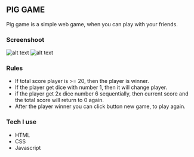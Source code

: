 ## PIG GAME

Pig game is a simple web game, when you can play with your friends.

### Screenshoot

![alt text](https://github.com/Dwipasca/Pig-Game/blob/assets/screenshoot/image1.png?raw=true)
![alt text](https://github.com/Dwipasca/Pig-Game/blob/assets/screenshoot/image2.png?raw=true)

### Rules

-   If total score player is >= 20, then the player is winner.
-   If the player get dice with number 1, then it will change player.
-   if the player get 2x dice number 6 sequentially, then current score and the total score will return to 0 again.
-   After the player winner you can click button new game, to play again.

### Tech I use

-   HTML
-   CSS
-   Javascript
